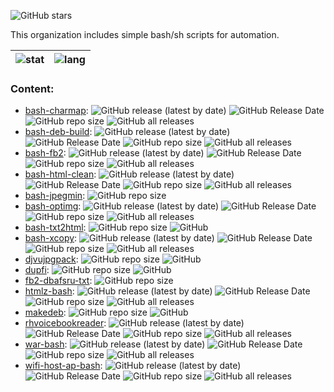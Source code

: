 ![GitHub stars](https://img.shields.io/github/stars/BASH-Auto-Tools?style=social)

This organization includes simple bash/sh scripts for automation.

| ![stat](https://github-readme-stats.vercel.app/api?username=zvezdochiot&title_color=58A6FF&text_color=C9D1D9&bg_color=0D1117&hide_border=true&show_icons=true&icon_color=BDC5CD) | ![lang](https://github-readme-stats.vercel.app/api/top-langs/?username=zvezdochiot&title_color=58A6FF&text_color=C9D1D9&bg_color=0D1117&hide_border=true&langs_count=3) |
| --- | --- |

### Content:

* [bash-charmap](https://github.com/BASH-Auto-Tools/bash-charmap):
![GitHub release (latest by date)](https://img.shields.io/github/v/release/BASH-Auto-Tools/bash-charmap)
![GitHub Release Date](https://img.shields.io/github/release-date/BASH-Auto-Tools/bash-charmap)
![GitHub repo size](https://img.shields.io/github/repo-size/BASH-Auto-Tools/bash-charmap)
![GitHub all releases](https://img.shields.io/github/downloads/BASH-Auto-Tools/bash-charmap/total)
* [bash-deb-build](https://github.com/BASH-Auto-Tools/bash-deb-build):
![GitHub release (latest by date)](https://img.shields.io/github/v/release/BASH-Auto-Tools/bash-deb-build)
![GitHub Release Date](https://img.shields.io/github/release-date/BASH-Auto-Tools/bash-deb-build)
![GitHub repo size](https://img.shields.io/github/repo-size/BASH-Auto-Tools/bash-deb-build)
![GitHub all releases](https://img.shields.io/github/downloads/BASH-Auto-Tools/bash-deb-build/total)
* [bash-fb2](https://github.com/BASH-Auto-Tools/bash-fb2):
![GitHub release (latest by date)](https://img.shields.io/github/v/release/BASH-Auto-Tools/bash-fb2)
![GitHub Release Date](https://img.shields.io/github/release-date/BASH-Auto-Tools/bash-fb2)
![GitHub repo size](https://img.shields.io/github/repo-size/BASH-Auto-Tools/bash-fb2)
![GitHub all releases](https://img.shields.io/github/downloads/BASH-Auto-Tools/bash-fb2/total)
* [bash-html-clean](https://github.com/BASH-Auto-Tools/bash-html-clean):
![GitHub release (latest by date)](https://img.shields.io/github/v/release/BASH-Auto-Tools/bash-html-clean)
![GitHub Release Date](https://img.shields.io/github/release-date/BASH-Auto-Tools/bash-html-clean)
![GitHub repo size](https://img.shields.io/github/repo-size/BASH-Auto-Tools/bash-html-clean)
![GitHub all releases](https://img.shields.io/github/downloads/BASH-Auto-Tools/bash-html-clean/total)
* [bash-jpegmin](https://github.com/BASH-Auto-Tools/bash-jpegmin):
![GitHub repo size](https://img.shields.io/github/repo-size/BASH-Auto-Tools/bash-jpegmin)
* [bash-optimg](https://github.com/BASH-Auto-Tools/bash-optimg):
![GitHub release (latest by date)](https://img.shields.io/github/v/release/BASH-Auto-Tools/bash-optimg)
![GitHub Release Date](https://img.shields.io/github/release-date/BASH-Auto-Tools/bash-optimg)
![GitHub repo size](https://img.shields.io/github/repo-size/BASH-Auto-Tools/bash-optimg)
![GitHub all releases](https://img.shields.io/github/downloads/BASH-Auto-Tools/bash-optimg/total)
* [bash-txt2html](https://github.com/BASH-Auto-Tools/bash-txt2html):
![GitHub repo size](https://img.shields.io/github/repo-size/BASH-Auto-Tools/bash-txt2html)
![GitHub](https://img.shields.io/github/license/BASH-Auto-Tools/bash-txt2html)
* [bash-xcopy](https://github.com/BASH-Auto-Tools/bash-xcopy):
![GitHub release (latest by date)](https://img.shields.io/github/v/release/BASH-Auto-Tools/bash-xcopy)
![GitHub Release Date](https://img.shields.io/github/release-date/BASH-Auto-Tools/bash-xcopy)
![GitHub repo size](https://img.shields.io/github/repo-size/BASH-Auto-Tools/bash-xcopy)
![GitHub all releases](https://img.shields.io/github/downloads/BASH-Auto-Tools/bash-xcopy/total)
* [djvujpgpack](https://github.com/BASH-Auto-Tools/djvujpgpack):
![GitHub repo size](https://img.shields.io/github/repo-size/BASH-Auto-Tools/djvujpgpack)
![GitHub](https://img.shields.io/github/license/BASH-Auto-Tools/djvujpgpack)
* [dupfi](https://github.com/BASH-Auto-Tools/dupfi):
![GitHub repo size](https://img.shields.io/github/repo-size/BASH-Auto-Tools/dupfi)
![GitHub](https://img.shields.io/github/license/BASH-Auto-Tools/dupfi)
* [fb2-dbafsru-txt](https://github.com/BASH-Auto-Tools/fb2-dbafsru-txt):
![GitHub repo size](https://img.shields.io/github/repo-size/BASH-Auto-Tools/fb2-dbafsru-txt)
* [htmlz-bash](https://github.com/BASH-Auto-Tools/htmlz-bash):
![GitHub release (latest by date)](https://img.shields.io/github/v/release/BASH-Auto-Tools/htmlz-bash)
![GitHub Release Date](https://img.shields.io/github/release-date/BASH-Auto-Tools/htmlz-bash)
![GitHub repo size](https://img.shields.io/github/repo-size/BASH-Auto-Tools/htmlz-bash)
![GitHub all releases](https://img.shields.io/github/downloads/BASH-Auto-Tools/htmlz-bash/total)
* [makedeb](https://github.com/BASH-Auto-Tools/makedeb):
![GitHub repo size](https://img.shields.io/github/repo-size/BASH-Auto-Tools/makedeb)
![GitHub](https://img.shields.io/github/license/BASH-Auto-Tools/makedeb)
* [rhvoicebookreader](https://github.com/BASH-Auto-Tools/rhvoicebookreader):
![GitHub release (latest by date)](https://img.shields.io/github/v/release/BASH-Auto-Tools/rhvoicebookreader)
![GitHub Release Date](https://img.shields.io/github/release-date/BASH-Auto-Tools/rhvoicebookreader)
![GitHub repo size](https://img.shields.io/github/repo-size/BASH-Auto-Tools/rhvoicebookreader)
![GitHub all releases](https://img.shields.io/github/downloads/BASH-Auto-Tools/rhvoicebookreader/total)
* [war-bash](https://github.com/BASH-Auto-Tools/war-bash):
![GitHub release (latest by date)](https://img.shields.io/github/v/release/BASH-Auto-Tools/war-bash)
![GitHub Release Date](https://img.shields.io/github/release-date/BASH-Auto-Tools/war-bash)
![GitHub repo size](https://img.shields.io/github/repo-size/BASH-Auto-Tools/war-bash)
![GitHub all releases](https://img.shields.io/github/downloads/BASH-Auto-Tools/war-bash/total)
* [wifi-host-ap-bash](https://github.com/BASH-Auto-Tools/wifi-host-ap-bash):
![GitHub release (latest by date)](https://img.shields.io/github/v/release/BASH-Auto-Tools/wifi-host-ap-bash)
![GitHub Release Date](https://img.shields.io/github/release-date/BASH-Auto-Tools/wifi-host-ap-bash)
![GitHub repo size](https://img.shields.io/github/repo-size/BASH-Auto-Tools/wifi-host-ap-bash)
![GitHub all releases](https://img.shields.io/github/downloads/BASH-Auto-Tools/wifi-host-ap-bash/total)
